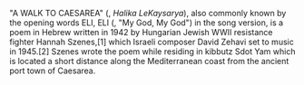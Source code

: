 "A WALK TO CAESAREA" (, _Halika LeKaysarya_), also commonly known by the opening words ELI, ELI (, "My God, My God") in the song version, is a poem in Hebrew written in 1942 by Hungarian Jewish WWII resistance fighter Hannah Szenes,[1] which Israeli composer David Zehavi set to music in 1945.[2] Szenes wrote the poem while residing in kibbutz Sdot Yam which is located a short distance along the Mediterranean coast from the ancient port town of Caesarea.

